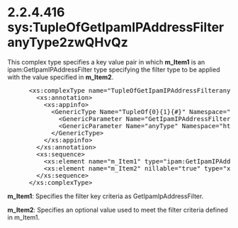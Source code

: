 <html dir="LTR" xmlns:mshelp="http://msdn.microsoft.com/mshelp" xmlns:ddue="http://ddue.schemas.microsoft.com/authoring/2003/5" xmlns:xlink="http://www.w3.org/1999/xlink" xmlns:tool="http://www.microsoft.com/tooltip">
 <body>
 <div id="header">
 <h1 class="heading">2.2.4.416 sys:TupleOfGetIpamIPAddressFilteranyType2zwQHvQz</h1>
 </div>
 <div id="mainSection">
 <div id="mainBody">
 <div id="allHistory" class="saveHistory"></div>
 <div id="sectionSection0" class="section" name="collapseableSection">
 

<p>This complex type specifies a key value pair in which <b>m_Item1</b>
is an ipam:GetIpamIPAddressFilter type specifying the filter type to be applied
with the value specified in <b>m_Item2</b>.</p>

<dl>
<dd>
<div><pre> &lt;xs:complexType name=&quot;TupleOfGetIpamIPAddressFilteranyType2zwQHvQz&quot;&gt;
   &lt;xs:annotation&gt;
     &lt;xs:appinfo&gt;
       &lt;GenericType Name=&quot;TupleOf{0}{1}{#}&quot; Namespace=&quot;http://schemas.datacontract.org/2004/07/System&quot; xmlns=&quot;http://schemas.microsoft.com/2003/10/Serialization/&quot;&gt;
         &lt;GenericParameter Name=&quot;GetIpamIPAddressFilter&quot; Namespace=&quot;http://Microsoft.Windows.Ipam&quot; /&gt;
         &lt;GenericParameter Name=&quot;anyType&quot; Namespace=&quot;http://www.w3.org/2001/XMLSchema&quot; /&gt;
       &lt;/GenericType&gt;
     &lt;/xs:appinfo&gt;
   &lt;/xs:annotation&gt;
   &lt;xs:sequence&gt;
     &lt;xs:element name=&quot;m_Item1&quot; type=&quot;ipam:GetIpamIPAddressFilter&quot; /&gt;
     &lt;xs:element name=&quot;m_Item2&quot; nillable=&quot;true&quot; type=&quot;xsd:anyType&quot; /&gt;
   &lt;/xs:sequence&gt;
 &lt;/xs:complexType&gt;
</pre></div>
</dd></dl>

<p><b>m_Item1</b>: Specifies the filter key criteria as
GetIpamIpAddressFilter.</p>

<p><b>m_Item2</b>: Specifies an optional value used to
meet the filter criteria defined in m_Item1.</p>


 </div>
 </div>
 </div>
 </body>
</html>
